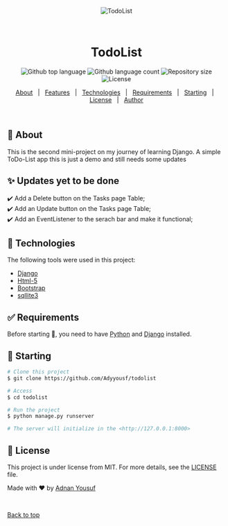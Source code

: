 <div align="center" id="top"> 
  <img src="https://user-images.githubusercontent.com/42776856/125129361-f626bd80-e11c-11eb-8b71-186debf29572.png" alt="TodoList" />


  &#xa0;

  <!-- <a href="https://todolist.netlify.app">Demo</a> -->
</div>

<h1 align="center">TodoList</h1>

<p align="center">
  <img alt="Github top language" src="https://img.shields.io/github/languages/top/Adyyousf/todolist?color=56BEB8">

  <img alt="Github language count" src="https://img.shields.io/github/languages/count/Adyyousf/todolist?color=56BEB8">

  <img alt="Repository size" src="https://img.shields.io/github/repo-size/Adyyousf/todolist?color=56BEB8">

  <img alt="License" src="https://img.shields.io/github/license/Adyyousf/todolist?color=56BEB8">

  <!-- <img alt="Github issues" src="https://img.shields.io/github/issues/Adyyousf/todolist?color=56BEB8" /> -->

  <!-- <img alt="Github forks" src="https://img.shields.io/github/forks/Adyyousf/todolist?color=56BEB8" /> -->

  <!-- <img alt="Github stars" src="https://img.shields.io/github/stars/Adyyousf/todolist?color=56BEB8" /> -->
</p>

<!-- Status -->

<!-- <h4 align="center"> 
	🚧  TodoList 🚀 Under construction...  🚧
</h4> 

<hr> -->

<p align="center">
  <a href="#dart-about">About</a> &#xa0; | &#xa0; 
  <a href="#sparkles-features">Features</a> &#xa0; | &#xa0;
  <a href="#rocket-technologies">Technologies</a> &#xa0; | &#xa0;
  <a href="#white_check_mark-requirements">Requirements</a> &#xa0; | &#xa0;
  <a href="#checkered_flag-starting">Starting</a> &#xa0; | &#xa0;
  <a href="#memo-license">License</a> &#xa0; | &#xa0;
  <a href="https://github.com/Adyyousf" target="_blank">Author</a>
</p>

<br>

## :dart: About ##

This is the second mini-project on my journey of learning Django. 
A simple ToDo-List app 
this is just a demo and still needs some updates

## :sparkles: Updates yet to be done ##

:heavy_check_mark: Add a Delete button on the Tasks page Table;\
:heavy_check_mark: Add an Update button on the Tasks page Table;\
:heavy_check_mark: Add an EventListener to the serach bar and make it functional;

## :rocket: Technologies ##

The following tools were used in this project:

- [Django](https://docs.djangoproject.com/en/3.2/)
- [Html-5](https://developer.mozilla.org/en-US/docs/Web/HTML)
- [Bootstrap](https://getbootstrap.com/docs/5.0/getting-started/introduction/)
- [sqllite3](https://www.sqlite.org/index.html/)

## :white_check_mark: Requirements ##

Before starting :checkered_flag:, you need to have [Python](https://www.python.org/) and [Django](https://docs.djangoproject.com/en/3.2/) installed.

## :checkered_flag: Starting ##

```bash
# Clone this project
$ git clone https://github.com/Adyyousf/todolist

# Access
$ cd todolist

# Run the project
$ python manage.py runserver

# The server will initialize in the <http://127.0.0.1:8000>
```

## :memo: License ##

This project is under license from MIT. For more details, see the [LICENSE](LICENSE.md) file.


Made with :heart: by <a href="https://github.com/Adyyousf" target="_blank">Adnan Yousuf</a>

&#xa0;

<a href="#top">Back to top</a>
